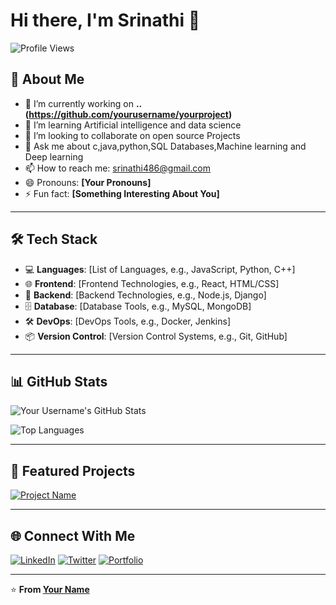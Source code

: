 # Hi there, I'm Srinathi 👋

![Profile Views](https://komarev.com/ghpvc/?username=yourusername&color=blueviolet)

## 🚀 About Me
- 🔭 I’m currently working on **.. (https://github.com/yourusername/yourproject)**
- 🌱 I’m learning Artificial intelligence and data science
- 👯 I’m looking to collaborate on open source Projects
- 💬 Ask me about c,java,python,SQL Databases,Machine learning and Deep learning  
- 📫 How to reach me: srinathi486@gmail.com
- 😄 Pronouns: **[Your Pronouns]**
- ⚡ Fun fact: **[Something Interesting About You]**

---

## 🛠️ Tech Stack
- 💻 **Languages**: [List of Languages, e.g., JavaScript, Python, C++]
- 🌐 **Frontend**: [Frontend Technologies, e.g., React, HTML/CSS]
- 🔧 **Backend**: [Backend Technologies, e.g., Node.js, Django]
- 🗄️ **Database**: [Database Tools, e.g., MySQL, MongoDB]
- 🛠️ **DevOps**: [DevOps Tools, e.g., Docker, Jenkins]
- 📦 **Version Control**: [Version Control Systems, e.g., Git, GitHub]

---

## 📊 GitHub Stats
![Your Username's GitHub Stats](https://github-readme-stats.vercel.app/api?username=yourusername&show_icons=true&theme=radical)

![Top Languages](https://github-readme-stats.vercel.app/api/top-langs/?username=yourusername&layout=compact&theme=radical)

---

## 🌟 Featured Projects
[![Project Name](https://github-readme-stats.vercel.app/api/pin/?username=yourusername&repo=yourproject&theme=radical)](https://github.com/yourusername/yourproject)

---

## 🌐 Connect With Me
[![LinkedIn](https://img.shields.io/badge/-LinkedIn-blue?style=flat-square&logo=Linkedin&logoColor=white&link=https://linkedin.com/in/yourprofile)](https://linkedin.com/in/yourprofile)
[![Twitter](https://img.shields.io/badge/-Twitter-blue?style=flat-square&logo=Twitter&logoColor=white&link=https://twitter.com/yourprofile)](https://twitter.com/yourprofile)
[![Portfolio](https://img.shields.io/badge/-Portfolio-blueviolet?style=flat-square&logo=html5&logoColor=white&link=https://yourportfolio.com)](https://yourportfolio.com)

---

⭐️ **From [Your Name](https://github.com/yourusername)**


